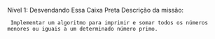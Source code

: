Nível 1: Desvendando Essa Caixa Preta
Descrição da missão:

     Implementar um algoritmo para imprimir e somar todos os números menores ou iguais a um determinado número primo.


